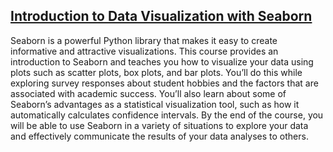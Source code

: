 ## [Introduction to Data Visualization with Seaborn](https://learn.datacamp.com/courses/introduction-to-data-visualization-with-seaborn)

Seaborn is a powerful Python library that makes it easy to create informative and attractive visualizations. This course provides an introduction to Seaborn and teaches you how to visualize your data using plots such as scatter plots, box plots, and bar plots. You’ll do this while exploring survey responses about student hobbies and the factors that are associated with academic success. You’ll also learn about some of Seaborn’s advantages as a statistical visualization tool, such as how it automatically calculates confidence intervals. By the end of the course, you will be able to use Seaborn in a variety of situations to explore your data and effectively communicate the results of your data analyses to others.